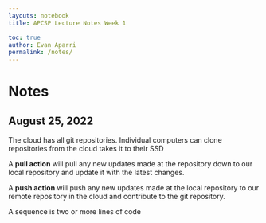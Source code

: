 ```yaml
---
layouts: notebook
title: APCSP Lecture Notes Week 1

toc: true
author: Evan Aparri
permalink: /notes/
---
```


# Notes

## August 25, 2022

The cloud has all git repositories. Individual computers can clone repositories from the cloud takes it to their SSD

A **pull action** will pull any new updates made at the repository down to our local repository and update it with the latest changes.

A **push action** will push any new updates made at the local repository to our remote repository in the cloud and contribute to the git repository.

A sequence is two or more lines of code